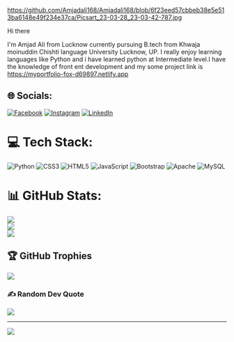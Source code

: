 https://github.com/Amjadali168/Amjadali168/blob/6f23eed57cbbeb38e5e513ba6148e49f234e37ca/Picsart_23-03-28_23-03-42-787.jpg
<!-- https://github.com/Amjadali168/Amjadali168/blob/main/Picsart_23-03-28_23-03-42-787.jpg -->
Hi there 

I'm Amjad Ali from Lucknow currently pursuing B.tech from Khwaja moinuddin Chishti language University Lucknow, UP. 
I really enjoy learning languages like Python and i have learned python at Intermediate level.I have the knowledge of front ent development and my some project link is https://myportfolio-fox-d69897.netlify.app

## 🌐 Socials:
[![Facebook](https://img.shields.io/badge/Facebook-%231877F2.svg?logo=Facebook&logoColor=white)](https://facebook.com/https://www.facebook.com/profile.php?id=100018094485299) [![Instagram](https://img.shields.io/badge/Instagram-%23E4405F.svg?logo=Instagram&logoColor=white)](https://instagram.com/https://instagram.com/amjadali1682002?igshid=ZDdkNTZiNTM=) [![LinkedIn](https://img.shields.io/badge/LinkedIn-%230077B5.svg?logo=linkedin&logoColor=white)](https://linkedin.com/in/http://www.linkedin.com/in/amjad-ali-41693a225) 

# 💻 Tech Stack:
![Python](https://img.shields.io/badge/python-3670A0?style=for-the-badge&logo=python&logoColor=ffdd54) ![CSS3](https://img.shields.io/badge/css3-%231572B6.svg?style=for-the-badge&logo=css3&logoColor=white) ![HTML5](https://img.shields.io/badge/html5-%23E34F26.svg?style=for-the-badge&logo=html5&logoColor=white) ![JavaScript](https://img.shields.io/badge/javascript-%23323330.svg?style=for-the-badge&logo=javascript&logoColor=%23F7DF1E) ![Bootstrap](https://img.shields.io/badge/bootstrap-%23563D7C.svg?style=for-the-badge&logo=bootstrap&logoColor=white) ![Apache](https://img.shields.io/badge/apache-%23D42029.svg?style=for-the-badge&logo=apache&logoColor=white) ![MySQL](https://img.shields.io/badge/mysql-%2300f.svg?style=for-the-badge&logo=mysql&logoColor=white)
# 📊 GitHub Stats:
![](https://github-readme-stats.vercel.app/api?username=Amjadali168&theme=dark&hide_border=false&include_all_commits=false&count_private=false)<br/>
![](https://github-readme-streak-stats.herokuapp.com/?user=Amjadali168&theme=dark&hide_border=false)<br/>
![](https://github-readme-stats.vercel.app/api/top-langs/?username=Amjadali168&theme=dark&hide_border=false&include_all_commits=false&count_private=false&layout=compact)

## 🏆 GitHub Trophies
![](https://github-profile-trophy.vercel.app/?username=Amjadali168&theme=gitdimmed&no-frame=true&no-bg=true&margin-w=4)

### ✍️ Random Dev Quote
![](https://quotes-github-readme.vercel.app/api?type=horizontal&theme=dark)

---
[![](https://visitcount.itsvg.in/api?id=Amjadali168&icon=0&color=1)](https://visitcount.itsvg.in)

<!-- Proudly created with GPRM ( https://gprm.itsvg.in ) -->

<!-- [![Top Langs](https://github-readme-stats.vercel.app/api/top-langs/?username=Amjadali168)](https://github.com/Amjadali168/github-readme-stats) -->
<!-- [![Top Langs](https://github-readme-stats.vercel.app/api/top-langs/?username=Amjadali168&hide_progress=true)](https://github.com/Amjadali168/github-readme-stats) -->
<!-- - [![Amjadali168's GitHub stats](https://github-readme-stats.vercel.app/api?username=amjadali168)](https://github.com/Amjadali168/github-readme-stats) -->

<!---
Amjadali168/Amjadali168 is a ✨ special ✨ repository because its `README.md` (this file) appears on your GitHub profile.
You can click the Preview link to take a look at your changes.
--->


